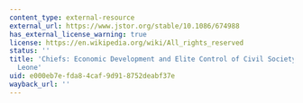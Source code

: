 ```yaml
---
content_type: external-resource
external_url: https://www.jstor.org/stable/10.1086/674988
has_external_license_warning: true
license: https://en.wikipedia.org/wiki/All_rights_reserved
status: ''
title: 'Chiefs: Economic Development and Elite Control of Civil Society in Sierra
  Leone'
uid: e000eb7e-fda8-4caf-9d91-8752deabf37e
wayback_url: ''
---
```

